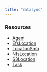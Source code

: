 ```yaml
---
title: "datasync"
---
```


<!-- WARNING: this file was generated by Pulumi Docs Generator. -->
<!-- Do not edit by hand unless you're certain you know what you are doing! -->

<style>
  table td p { margin-top: 0; margin-bottom: 0; }
</style>

<h3>Resources</h3>
<ul class="api">
    <li><a href="agent"><span class="symbol resource"></span>Agent</a></li>
    <li><a href="efslocation"><span class="symbol resource"></span>EfsLocation</a></li>
    <li><a href="locationsmb"><span class="symbol resource"></span>LocationSmb</a></li>
    <li><a href="nfslocation"><span class="symbol resource"></span>NfsLocation</a></li>
    <li><a href="s3location"><span class="symbol resource"></span>S3Location</a></li>
    <li><a href="task"><span class="symbol resource"></span>Task</a></li>
</ul>

